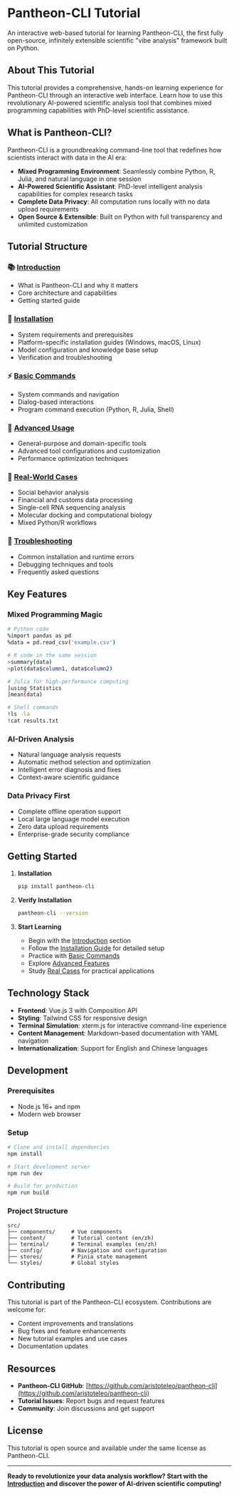 # Pantheon-CLI Tutorial

An interactive web-based tutorial for learning Pantheon-CLI, the first fully open-source, infinitely extensible scientific "vibe analysis" framework built on Python.

## About This Tutorial

This tutorial provides a comprehensive, hands-on learning experience for Pantheon-CLI through an interactive web interface. Learn how to use this revolutionary AI-powered scientific analysis tool that combines mixed programming capabilities with PhD-level scientific assistance.

## What is Pantheon-CLI?

Pantheon-CLI is a groundbreaking command-line tool that redefines how scientists interact with data in the AI era:

- **Mixed Programming Environment**: Seamlessly combine Python, R, Julia, and natural language in one session
- **AI-Powered Scientific Assistant**: PhD-level intelligent analysis capabilities for complex research tasks
- **Complete Data Privacy**: All computation runs locally with no data upload requirements
- **Open Source & Extensible**: Built on Python with full transparency and unlimited customization

## Tutorial Structure

### 📚 [Introduction](./src/content/en/intro/)
- What is Pantheon-CLI and why it matters
- Core architecture and capabilities
- Getting started guide

### 🔧 [Installation](./src/content/en/installation/)
- System requirements and prerequisites
- Platform-specific installation guides (Windows, macOS, Linux)
- Model configuration and knowledge base setup
- Verification and troubleshooting

### ⚡ [Basic Commands](./src/content/en/basic/)
- System commands and navigation
- Dialog-based interactions
- Program command execution (Python, R, Julia, Shell)

### 🚀 [Advanced Usage](./src/content/en/advanced/)
- General-purpose and domain-specific tools
- Advanced tool configurations and customization
- Performance optimization techniques

### 💼 [Real-World Cases](./src/content/en/cases/)
- Social behavior analysis
- Financial and customs data processing
- Single-cell RNA sequencing analysis
- Molecular docking and computational biology
- Mixed Python/R workflows

### 🔧 [Troubleshooting](./src/content/en/trouble/)
- Common installation and runtime errors
- Debugging techniques and tools
- Frequently asked questions

## Key Features

### Mixed Programming Magic
```bash
# Python code
%import pandas as pd
%data = pd.read_csv('example.csv')

# R code in the same session
>summary(data)
>plot(data$column1, data$column2)

# Julia for high-performance computing
]using Statistics
]mean(data)

# Shell commands
!ls -la
!cat results.txt
```

### AI-Driven Analysis
- Natural language analysis requests
- Automatic method selection and optimization
- Intelligent error diagnosis and fixes
- Context-aware scientific guidance

### Data Privacy First
- Complete offline operation support
- Local large language model execution
- Zero data upload requirements
- Enterprise-grade security compliance

## Getting Started

1. **Installation**
   ```bash
   pip install pantheon-cli
   ```

2. **Verify Installation**
   ```bash
   pantheon-cli --version
   ```

3. **Start Learning**
   - Begin with the [Introduction](./src/content/en/intro/) section
   - Follow the [Installation Guide](./src/content/en/installation/) for detailed setup
   - Practice with [Basic Commands](./src/content/en/basic/)
   - Explore [Advanced Features](./src/content/en/advanced/)
   - Study [Real Cases](./src/content/en/cases/) for practical applications

## Technology Stack

- **Frontend**: Vue.js 3 with Composition API
- **Styling**: Tailwind CSS for responsive design
- **Terminal Simulation**: xterm.js for interactive command-line experience
- **Content Management**: Markdown-based documentation with YAML navigation
- **Internationalization**: Support for English and Chinese languages

## Development

### Prerequisites
- Node.js 16+ and npm
- Modern web browser

### Setup
```bash
# Clone and install dependencies
npm install

# Start development server
npm run dev

# Build for production
npm run build
```

### Project Structure
```
src/
├── components/     # Vue components
├── content/        # Tutorial content (en/zh)
├── terminal/       # Terminal examples (en/zh)
├── config/         # Navigation and configuration
├── stores/         # Pinia state management
└── styles/         # Global styles
```

## Contributing

This tutorial is part of the Pantheon-CLI ecosystem. Contributions are welcome for:
- Content improvements and translations
- Bug fixes and feature enhancements
- New tutorial examples and use cases
- Documentation updates

## Resources

- **Pantheon-CLI GitHub**: [https://github.com/aristoteleo/pantheon-cli](https://github.com/aristoteleo/pantheon-cli)
- **Tutorial Issues**: Report bugs and request features
- **Community**: Join discussions and get support

## License

This tutorial is open source and available under the same license as Pantheon-CLI.

---

**Ready to revolutionize your data analysis workflow? Start with the [Introduction](./src/content/en/intro/) and discover the power of AI-driven scientific computing!**